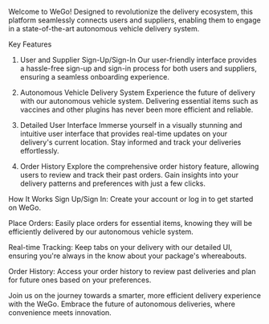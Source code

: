 Welcome to  WeGo! Designed to revolutionize the delivery ecosystem, this platform seamlessly connects users and suppliers, enabling them to engage in a state-of-the-art autonomous vehicle delivery system.

Key Features
1. User and Supplier Sign-Up/Sign-In
Our user-friendly interface provides a hassle-free sign-up and sign-in process for both users and suppliers, ensuring a seamless onboarding experience.

2. Autonomous Vehicle Delivery System
Experience the future of delivery with our autonomous vehicle system. Delivering essential items such as vaccines and other plugins has never been more efficient and reliable.

3. Detailed User Interface
Immerse yourself in a visually stunning and intuitive user interface that provides real-time updates on your delivery's current location. Stay informed and track your deliveries effortlessly.

4. Order History
Explore the comprehensive order history feature, allowing users to review and track their past orders. Gain insights into your delivery patterns and preferences with just a few clicks.

How It Works
Sign Up/Sign In: Create your account or log in to get started on WeGo.

Place Orders: Easily place orders for essential items, knowing they will be efficiently delivered by our autonomous vehicle system.

Real-time Tracking: Keep tabs on your delivery with our detailed UI, ensuring you're always in the know about your package's whereabouts.

Order History: Access your order history to review past deliveries and plan for future ones based on your preferences.

Join us on the journey towards a smarter, more efficient delivery experience with the WeGo. Embrace the future of autonomous deliveries, where convenience meets innovation.
